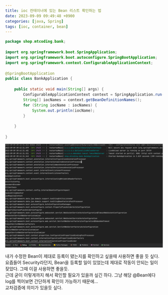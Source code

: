 ```yaml
---
title: ioc 컨테이너에 있는 Bean 리스트 확인하는 법
date: 2023-09-09 09:49:48 +0900
categories: [java, Spring]
tags: [ioc, container, bean]     
---
```


```java
package shop.mtcoding.bank;

import org.springframework.boot.SpringApplication;
import org.springframework.boot.autoconfigure.SpringBootApplication;
import org.springframework.context.ConfigurableApplicationContext;

@SpringBootApplication
public class BankApplication {

	public static void main(String[] args) {
		ConfigurableApplicationContext context = SpringApplication.run(BankApplication.class, args);
		String[] iocNames = context.getBeanDefinitionNames();
		for (String iocName : iocNames) {
			System.out.println(iocName);
		}

	}

}
```

![ioc-container-bean-list](https://raw.githubusercontent.com/mearyne/mdImgHost/master/_posts/2023-09-09-ioc-container.md/305536315133070.png)

내가 수정한 Bean이 제대로 등록이 됐는지를 확인하고 싶을때 사용하면 좋을 듯 싶다.  
요즘들어 Security라던지, Bean을 등록할 일이 있었는데 제대로 작동이 안되는 일이 잦았다. 그때 이걸 사용하면 좋을듯.  
근데 굳이 이렇게까지 해서 확인할 필요가 있을까 싶긴 하다. 그냥 해당 @Bean에다 log를 찍어보면 간단하게 확인이 가능하기 때문에...  
교차검증에 의미가 있을듯 싶다.  